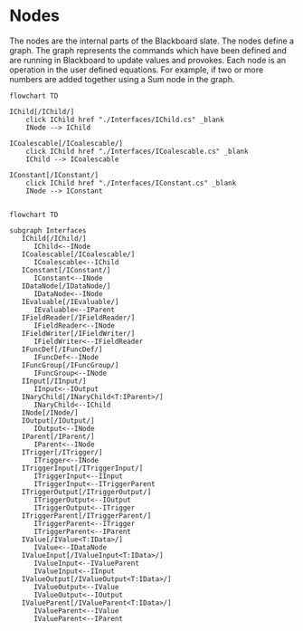 ﻿# Nodes

The nodes are the internal parts of the Blackboard slate.
The nodes define a graph. The graph represents the commands which have
been defined and are running in Blackboard to update values and provokes.
Each node is an operation in the user defined equations. For example, if
two or more numbers are added together using a Sum node in the graph.

```mermaid
flowchart TD

IChild[/IChild/]
    click IChild href "./Interfaces/IChild.cs" _blank
    INode --> IChild

ICoalescable[/ICoalescable/]
    click IChild href "./Interfaces/ICoalescable.cs" _blank
    IChild --> ICoalescable

IConstant[/IConstant/]
    click IChild href "./Interfaces/IConstant.cs" _blank
    INode --> IConstant


```


```
flowchart TD

subgraph Interfaces
   IChild[/IChild/]
      IChild<--INode
   ICoalescable[/ICoalescable/]
      ICoalescable<--IChild
   IConstant[/IConstant/]
      IConstant<--INode
   IDataNode[/IDataNode/]
      IDataNode<--INode
   IEvaluable[/IEvaluable/]
      IEvaluable<--IParent
   IFieldReader[/IFieldReader/]
      IFieldReader<--INode
   IFieldWriter[/IFieldWriter/]
      IFieldWriter<--IFieldReader
   IFuncDef[/IFuncDef/]
      IFuncDef<--INode
   IFuncGroup[/IFuncGroup/]
      IFuncGroup<--INode
   IInput[/IInput/]
      IInput<--IOutput
   INaryChild[/INaryChild<T:IParent>/]
      INaryChild<--IChild
   INode[/INode/]
   IOutput[/IOutput/]
      IOutput<--INode
   IParent[/IParent/]
      IParent<--INode
   ITrigger[/ITrigger/]
      ITrigger<--INode
   ITriggerInput[/ITriggerInput/]
      ITriggerInput<--IInput
      ITriggerInput<--ITriggerParent
   ITriggerOutput[/ITriggerOutput/]
      ITriggerOutput<--IOutput
      ITriggerOutput<--ITrigger
   ITriggerParent[/ITriggerParent/]
      ITriggerParent<--ITrigger
      ITriggerParent<--IParent
   IValue[/IValue<T:IData>/]
      IValue<--IDataNode
   IValueInput[/IValueInput<T:IData>/]
      IValueInput<--IValueParent
      IValueInput<--IInput
   IValueOutput[/IValueOutput<T:IData>/]
      IValueOutput<--IValue
      IValueOutput<--IOutput
   IValueParent[/IValueParent<T:IData>/]
      IValueParent<--IValue
      IValueParent<--IParent
```

